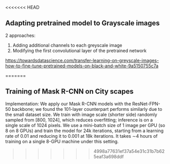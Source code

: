<<<<<<< HEAD
## Adapting pretrained model to Grayscale images

2 approaches:
1) Adding additional channels to each greyscale image
2) Modifying the first convolutional layer of the pretrained network

https://towardsdatascience.com/transfer-learning-on-greyscale-images-how-to-fine-tune-pretrained-models-on-black-and-white-9a5150755c7a

=======
## Training of Mask R-CNN on City scapes

Implementation: We apply our Mask R-CNN models with
the ResNet-FPN-50 backbone; we found the 101-layer
counterpart performs similarly due to the small dataset size.
We train with image scale (shorter side) randomly sampled
from [800, 1024], which reduces overfitting; inference is on
a single scale of 1024 pixels. We use a mini-batch size of
1 image per GPU (so 8 on 8 GPUs) and train the model
for 24k iterations, starting from a learning rate of 0.01 and
reducing it to 0.001 at 18k iterations. It takes ∼4 hours of
training on a single 8-GPU machine under this setting.
>>>>>>> 4998a77631ef37a54e31c31b7b625eaf3a698ddf
